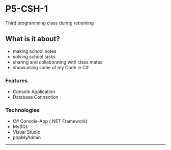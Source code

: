 # P5-CSH-1
Third programming class during retraining

## What is it about?

- making school notes
- solving school tasks
- sharing and collaborating with class mates
- showcasing some of my Code in C#

### Features

- Console Application
- Database Connection

### Technologies

- C# Console-App (.NET Framework)
- MySQL
- Visual Studio
- phpMyAdmin

---